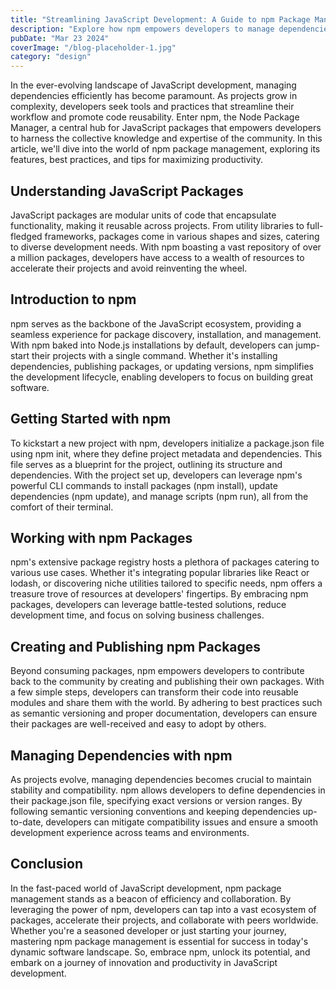 ```yaml
---
title: "Streamlining JavaScript Development: A Guide to npm Package Management"
description: "Explore how npm empowers developers to manage dependencies efficiently and collaborate seamlessly, revolutionizing JavaScript development."
pubDate: "Mar 23 2024"
coverImage: "/blog-placeholder-1.jpg"
category: "design"
---
```


In the ever-evolving landscape of JavaScript development, managing dependencies efficiently has become paramount. As projects grow in complexity, developers seek tools and practices that streamline their workflow and promote code reusability. Enter npm, the Node Package Manager, a central hub for JavaScript packages that empowers developers to harness the collective knowledge and expertise of the community. In this article, we'll dive into the world of npm package management, exploring its features, best practices, and tips for maximizing productivity.

## Understanding JavaScript Packages

JavaScript packages are modular units of code that encapsulate functionality, making it reusable across projects. From utility libraries to full-fledged frameworks, packages come in various shapes and sizes, catering to diverse development needs. With npm boasting a vast repository of over a million packages, developers have access to a wealth of resources to accelerate their projects and avoid reinventing the wheel.

## Introduction to npm

npm serves as the backbone of the JavaScript ecosystem, providing a seamless experience for package discovery, installation, and management. With npm baked into Node.js installations by default, developers can jump-start their projects with a single command. Whether it's installing dependencies, publishing packages, or updating versions, npm simplifies the development lifecycle, enabling developers to focus on building great software.

## Getting Started with npm

To kickstart a new project with npm, developers initialize a package.json file using npm init, where they define project metadata and dependencies. This file serves as a blueprint for the project, outlining its structure and dependencies. With the project set up, developers can leverage npm's powerful CLI commands to install packages (npm install), update dependencies (npm update), and manage scripts (npm run), all from the comfort of their terminal.

## Working with npm Packages

npm's extensive package registry hosts a plethora of packages catering to various use cases. Whether it's integrating popular libraries like React or lodash, or discovering niche utilities tailored to specific needs, npm offers a treasure trove of resources at developers' fingertips. By embracing npm packages, developers can leverage battle-tested solutions, reduce development time, and focus on solving business challenges.

## Creating and Publishing npm Packages

Beyond consuming packages, npm empowers developers to contribute back to the community by creating and publishing their own packages. With a few simple steps, developers can transform their code into reusable modules and share them with the world. By adhering to best practices such as semantic versioning and proper documentation, developers can ensure their packages are well-received and easy to adopt by others.

## Managing Dependencies with npm

As projects evolve, managing dependencies becomes crucial to maintain stability and compatibility. npm allows developers to define dependencies in their package.json file, specifying exact versions or version ranges. By following semantic versioning conventions and keeping dependencies up-to-date, developers can mitigate compatibility issues and ensure a smooth development experience across teams and environments.

## Conclusion

In the fast-paced world of JavaScript development, npm package management stands as a beacon of efficiency and collaboration. By leveraging the power of npm, developers can tap into a vast ecosystem of packages, accelerate their projects, and collaborate with peers worldwide. Whether you're a seasoned developer or just starting your journey, mastering npm package management is essential for success in today's dynamic software landscape. So, embrace npm, unlock its potential, and embark on a journey of innovation and productivity in JavaScript development.
